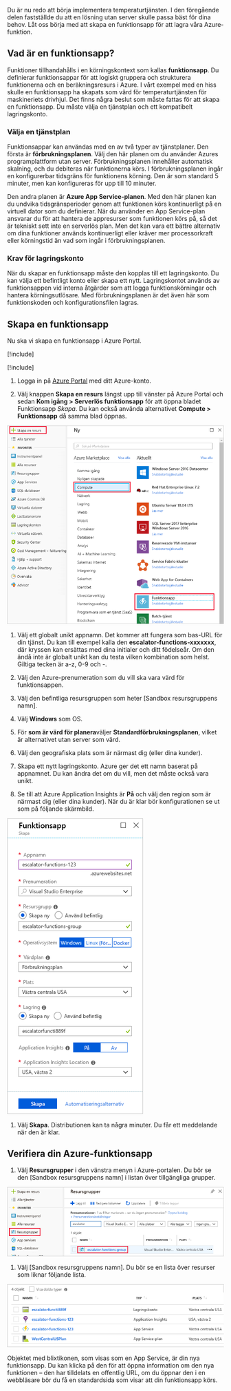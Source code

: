 Du är nu redo att börja implementera temperaturtjänsten. I den föregående delen fastställde du att en lösning utan server skulle passa bäst för dina behov. Låt oss börja med att skapa en funktionsapp för att lagra våra Azure-funktion.

## <a name="what-is-a-function-app"></a>Vad är en funktionsapp?

Funktioner tillhandahålls i en körningskontext som kallas **funktionsapp**. Du definierar funktionsappar för att logiskt gruppera och strukturera funktionerna och en beräkningsresurs i Azure. I vårt exempel med en hiss skulle en funktionsapp ha skapats som värd för temperaturtjänsten för maskineriets drivhjul. Det finns några beslut som måste fattas för att skapa en funktionsapp. Du måste välja en tjänstplan och ett kompatibelt lagringskonto.

### <a name="choosing-a-service-plan"></a>Välja en tjänstplan

Funktionsappar kan användas med en av två typer av tjänstplaner. Den första är **förbrukningsplanen**. Välj den här planen om du använder Azures programplattform utan server. Förbrukningsplanen innehåller automatisk skalning, och du debiteras när funktionerna körs. I förbrukningsplanen ingår en konfigurerbar tidsgräns för funktionens körning. Den är som standard 5 minuter, men kan konfigureras för upp till 10 minuter.

Den andra planen är **Azure App Service-planen**. Med den här planen kan du undvika tidsgränsperioder genom att funktionen körs kontinuerligt på en virtuell dator som du definierar. När du använder en App Service-plan ansvarar du för att hantera de appresurser som funktionen körs på, så det är tekniskt sett inte en serverlös plan. Men det kan vara ett bättre alternativ om dina funktioner används kontinuerligt eller kräver mer processorkraft eller körningstid än vad som ingår i förbrukningsplanen.

### <a name="storage-account-requirements"></a>Krav för lagringskonto

När du skapar en funktionsapp måste den kopplas till ett lagringskonto. Du kan välja ett befintligt konto eller skapa ett nytt. Lagringskontot används av funktionsappen vid interna åtgärder som att logga funktionskörningar och hantera körningsutlösare. Med förbrukningsplanen är det även här som funktionskoden och konfigurationsfilen lagras.

## <a name="create-a-function-app"></a>Skapa en funktionsapp

Nu ska vi skapa en funktionsapp i Azure Portal.

[!include[](../../../includes/azure-sandbox-activate.md)]

[!include[](../../../includes/azure-sandbox-regions-first-mention-note.md)]

1. Logga in på [Azure Portal](https://portal.azure.com?azure-portal=true) med ditt Azure-konto.

1. Välj knappen **Skapa en resurs** längst upp till vänster på Azure Portal och sedan **Kom igång > Serverlös funktionsapp** för att öppna bladet Funktionsapp *Skapa*. Du kan också använda alternativet **Compute > Funktionsapp** då samma blad öppnas.

  ![Skärmbild av Azure Portal som visar bladet Skapa resurs med Compute-avsnittet och Funktionsapp markerade.](../media/3-create-function-app-blade.png)

1. Välj ett globalt unikt appnamn. Det kommer att fungera som bas-URL för din tjänst. Du kan till exempel kalla den **escalator-functions-xxxxxxx**, där kryssen kan ersättas med dina initialer och ditt födelseår. Om den ändå inte är globalt unikt kan du testa vilken kombination som helst. Giltiga tecken är a-z, 0-9 och -.

1. Välj den Azure-prenumeration som du vill ska vara värd för funktionsappen.

1. Välj den befintliga resursgruppen som heter <rgn>[Sandbox resursgruppens namn]</rgn>.

1. Välj **Windows** som OS.

1. För **som är värd för planera**väljer **Standardförbrukningsplanen**, vilket är alternativet utan server som värd.

1. Välj den geografiska plats som är närmast dig (eller dina kunder).

1. Skapa ett nytt lagringskonto. Azure ger det ett namn baserat på appnamnet. Du kan ändra det om du vill, men det måste också vara unikt.

1. Se till att Azure Application Insights är **På** och välj den region som är närmast dig (eller dina kunder).
  När du är klar bör konfigurationen se ut som på följande skärmbild.

  ![Skärmbild av Azure Portal som visar funktionsappens Skapa-blad med alla fält konfigurerade enligt anvisningarna ovan.](../media/3-create-function-app-settings.png)

1. Välj **Skapa**. Distributionen kan ta några minuter. Du får ett meddelande när den är klar.

## <a name="verify-your-azure-function-app"></a>Verifiera din Azure-funktionsapp

1. Välj **Resursgrupper** i den vänstra menyn i Azure-portalen. Du bör se den <rgn>[Sandbox resursgruppens namn]</rgn> i listan över tillgängliga grupper.

  ![Skärmbild av Azure-portalen som visar resursbladet för grupper med resursen grupper menyalternativet och < rgn > [Sandbox resursgruppens namn] < / rgn > listobjekt markerat.](../media/3-resource-group.png)

1. Välj <rgn>[Sandbox resursgruppens namn]</rgn>. Du bör se en lista över resurser som liknar följande lista.

  ![Skärmbild av Azure-portalen som visar alla resurser i < rgn > [Sandbox resursgruppens namn] < / rgn > gruppen, inklusive poster för en App Service-plan, ett lagringskonto, Application Insights-resurs och en App Service.](../media/3-resource-list.png)

Objektet med blixtikonen, som visas som en App Service, är din nya funktionsapp. Du kan klicka på den för att öppna information om den nya funktionen – den har tilldelats en offentlig URL, om du öppnar den i en webbläsare bör du få en standardsida som visar att din funktionsapp körs.
